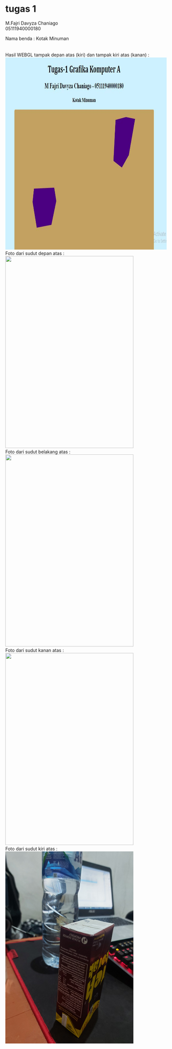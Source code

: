# tugas 1

M.Fajri Davyza Chaniago <br>
05111940000180
<br>

Nama benda : Kotak Minuman <br>
<br>
<br>
Hasil WEBGL tampak depan atas (kiri) dan tampak kiri atas (kanan) : <br>
<img src="./fix.jpg" width="800" height ="600">
<br>
Foto dari sudut depan atas : <br>
<img src="./depan.jpg" width="400" height ="600">
<br>
Foto dari sudut belakang atas : <br>
<img src="./belakang.jpg" width="400" height ="600">
<br>
Foto dari sudut kanan atas : <br>
<img src="./kanan.jpg" width="400" height ="600">
<br>
Foto dari sudut kiri atas : <br>
<img src="./kiri.jpg" width="400" height ="600">
